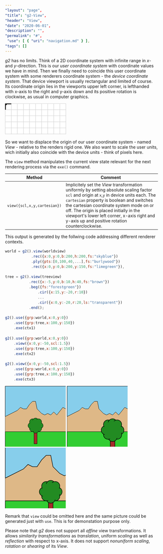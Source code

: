 ```yaml
---
"layout": "page",
"title": "g2-View",
"header": "View",
"date": "2020-06-01",
"description": "",
"permalink": "#",
 "use": [ { "uri": "navigation.md" } ],
"tags": []
---
```



_g2_ has no limits. Think of a 2D coordinate system with infinite range in _x_- and _y_-direction.
This is our _user coordinate system_ with coordinate values we have in mind.
Then we finally need to coincide this user coordinate system with some renderers coordinate
system - the _device coordinate system_.
That device viewport is usually rectangular and limited of course. Its coordinate origin lies in the viewports
upper left corner, is lefthanded with x-axis to the right and y-axis down and its
positive rotation is clockwise, as usual in computer graphics.

![origin](img/origin.png)

So we want to displace the origin of our user coordinate system - named _View_ - relative
to the renders rigid one. We also want to scale the user units, wich initially also coincide with the device units - think of pixels here.

The `view` method manipulates the current view state relevant for the next rendering process via the `exe()` command.

Method | Comment
-------- |-------
`view({scl,x,y,cartesian})` | Implicitely set the _View_ transformation uniformly by setting absolute scaling factor `scl` and origin at `x`,`y` in device units each. The `cartesian` property is boolean and switches the cartesian coordinate system mode on or off. The origin is placed initially in the viewport's lower left corner, x-axis right and y-axis up and positive rotation counterclockwise.

This output is generated by the follwing code addressing different renderer contexts.

```javascript
world = g2().view(worldview)
            .rec({x:0,y:0,b:200,h:200,fs:"skyblue"})
            .ply({pts:[0,100,40,...],fs:"burlywood"})
            .rec({x:0,y:0,b:200,y:150,fs:"limegreen"}),

tree = g2().view(treeview)
           .rec({x:-5,y:0,b:10,h:40,fs:"brown"})
           .beg({fs:"forestgreen"})
               .cir({x:15,y:-20,r:10})
               ...
               .cir({x:0,y:-20,r:20,ls:"transparent"})
           .end();

g2().use({grp:world,x:0,y:0})
    .use({grp:tree,x:100,y:150})
    .exe(ctx1)

g2().use({grp:world,x:0,y:0})
    .view({x:0,y:-50,scl:1.5})
    .use({grp:tree,x:100,y:150})
    .exe(ctx2)

g2().view({x:0,y:-50,scl:1.5})
    .use({grp:world,x:0,y:0})
    .use({grp:tree,x:100,y:150})
    .exe(ctx3)
```

![view-1](img/view-1.png) ![view-2](img/view-6.png) ![view-3](img/view-7.png)


Remark that `view` could be omitted here and the same picture could be generated just with `use`. This is for demonstation purpose only.

Please note that _g2_ does not support all _affine_ view transformations. It allows _similarity
transformations_ as _translation_, uniform _scaling_ as well as _reflection_ with respect to x-axis.
It does not support _nonuniform scaling_, _rotation_ or _shearing_ of its _View_.
